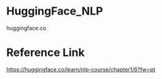 # HuggingFace_NLP
huggingface.co


# Reference Link
https://huggingface.co/learn/nlp-course/chapter1/6?fw=pt
